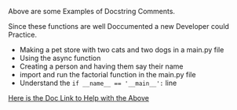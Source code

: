 Above are some Examples of Docstring Comments. 

Since these functions are well Doccumented a new Developer could Practice.

- Making a pet store with two cats and two dogs in a main.py file
- Using the async function
- Creating a person and having them say their name
- import and run the factorial function in the main.py file
- Understand the ```if __name__ == '__main__':``` line

[Here is the Doc Link to Help with the Above](https://orionnelson.github.io/sphinxTutorial/example.html)
